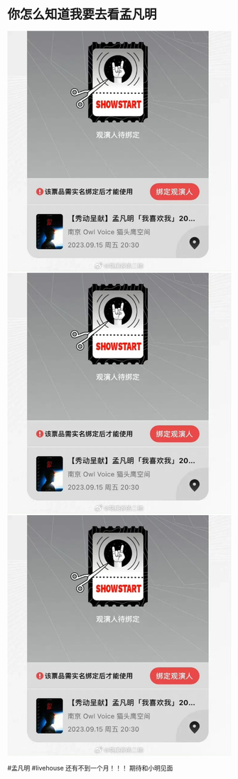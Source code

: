 # 你怎么知道我要去看孟凡明

![](img/9eef107f-55e1-4299-b1e5-9520578e7331.jpg)
![](img/9b8aa895-831d-4a46-a5f2-3f19a94f182b.jpg)
![](img/87d42067-1d16-4db6-8bd7-5f2f686a2cf3.jpg)

#孟凡明 #livehouse
还有不到一个月！！！
期待和小明见面